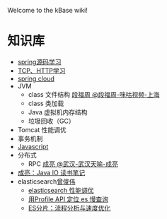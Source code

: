 Welcome to the kBase wiki!
# 知识库
* [spring源码学习](https://github.com/junctioner/spring)
* [TCP、HTTP学习](https://github.com/junctioner/tcp-http)
* [spring cloud](https://github.com/junctioner/spring-cloud)
* JVM
    * class 文件结构 [段福周 @段福周-咪咕视频-上海](http://about:blank;)
    * class 类加载
    * Java 虚拟机内存结构
    * 垃圾回收（GC）
* Tomcat 性能调优
* 事务机制
* [Javascript](https://github.com/junctioner/js) 
* 分布式
    * RPC [成亮 @武汉-武汉天喻-成亮](https://about:blank;)
* [成亮：Java IO 读书笔记](https://github.com/junctioner/kBase/blob/master/javaio.md)
* elasticsearch[曾俊伟]()
    * [elasticsearch 性能调优](https://www.cnblogs.com/huangpeng1990/p/4364341.html)
    * [用Profile API 定位 es 慢查询](http://www.easyice.cn/archives/267)
    * [ES分片：流程分析与速度优化](https://www.easyice.cn/archives/231)
